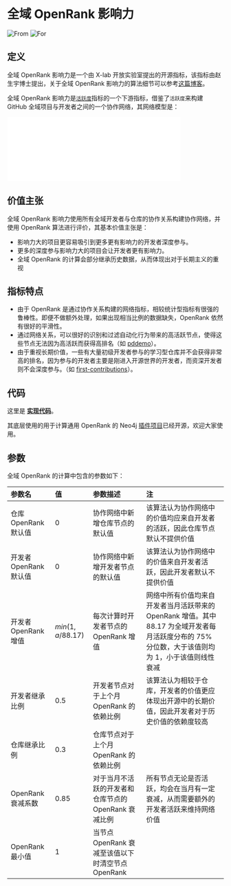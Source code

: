# 全域 OpenRank 影响力

![From](https://img.shields.io/badge/来自-X--lab-blue) ![For](https://img.shields.io/badge/用于-项目/开发者-blue)

## 定义

全域 OpenRank 影响力是一个由 X-lab 开放实验室提出的开源指标，该指标由赵生宇博士提出，关于全域 OpenRank 影响力的算法细节可以参考[这篇博客](https://blog.frankzhao.cn/how_to_measure_open_source_3)。

全域 OpenRank 影响力是[`活跃度`](./activity)指标的一个下游指标，借鉴了`活跃度`来构建 GitHub 全域项目与开发者之间的一个协作网络，其网络模型是：

<div style={{'text-align':'center'}}>
  <embed src="/img/global_openrank.svg?bg_color=lightblue&lang=zh" width="80%" />
</div>

## 价值主张

全域 OpenRank 影响力使用所有全域开发者与仓库的协作关系构建协作网络，并使用 OpenRank 算法进行评价，其基本价值主张是：

- 影响力大的项目更容易吸引到更多更有影响力的开发者深度参与。
- 更多的深度参与影响力大的项目会让开发者更有影响力。
- 全域 OpenRank 的计算会部分继承历史数据，从而体现出对于长期主义的重视

## 指标特点

- 由于 OpenRank 是通过协作关系构建的网络指标，相较统计型指标有很强的鲁棒性。即便不做额外处理，如果出现相当比例的数据缺失，OpenRank 依然有很好的平滑性。
- 通过网络关系，可以很好的识别和过滤自动化行为带来的高活跃节点，使得这些节点无法因为高活跃而获得高排名（如 [pddemo](https://github.com/pddemo/demo)）。
- 由于重视长期价值，一些有大量初级开发者参与的学习型仓库并不会获得非常高的排名，因为参与的开发者主要是刚进入开源世界的开发者，而资深开发者则不会深度参与。（如 [first-contributions](https://github.com/firstcontributions/first-contributions)）。

## 代码

这里是 [**实现代码**](https://github.com/X-lab2017/open-digger/blob/master/src/cron/tasks/global_openrank.ts)。

其底层使用的用于计算通用 OpenRank 的 Neo4j [插件项目](https://github.com/X-lab2017/openrank-neo4j-gds)已经开源，欢迎大家使用。

## 参数

全域 OpenRank 的计算中包含的参数如下：

| 参数名 | 值 | 参数描述 | 注 |
| :------------- | :---- | :---------- | :--- |
| 仓库 OpenRank 默认值 | $0$ | 协作网络中新增仓库节点的默认值 | 该算法认为协作网络中的价值均应来自开发者的活跃，因此仓库节点默认不提供价值 |
| 开发者 OpenRank 默认值 | $0$ | 协作网络中新增开发者节点的默认值 | 该算法认为协作网络中的价值来自开发者活跃，因此开发者默认不提供价值 |
| 开发者 OpenRank 增值 | $min(1,a/88.17)$ | 每次计算时开发者节点的 OpenRank 增值 | 网络中所有价值均来自开发者当月活跃带来的 OpenRank 增值。其中 88.17 为全域开发者每月活跃度分布的 75% 分位数，大于该值则均为 1，小于该值则线性衰减 |
| 开发者继承比例 | $0.5$ | 开发者节点对于上个月 OpenRank 的依赖比例 | 该算法认为相较于仓库，开发者的价值更应体现出开源中的长期价值，因此开发者对于历史价值的依赖度较高 |
| 仓库继承比例 | $0.3$ | 仓库节点对于上个月 OpenRank 的依赖比例 | |
| OpenRank 衰减系数 | $0.85$ | 对于当月不活跃的开发者和仓库节点的 OpenRank 衰减比例 | 所有节点无论是否活跃，均会在当月有一定衰减，从而需要额外的开发者活跃来维持网络价值 |
| OpenRank 最小值 | $1$ | 当节点 OpenRank 衰减至该值以下时清空节点 OpenRank | |
